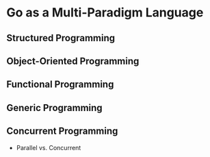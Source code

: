 # Go as a Multi-Paradigm Language

## Structured Programming

## Object-Oriented Programming

## Functional Programming

## Generic Programming

## Concurrent Programming
- Parallel vs. Concurrent
